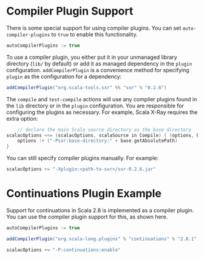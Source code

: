 # Compiler Plugin Support

There is some special support for using compiler plugins.  You can set `auto-compiler-plugins` to `true` to enable this functionality.
```scala
autoCompilerPlugins := true
```

To use a compiler plugin, you either put it in your unmanaged library directory (`lib/` by default) or add it as managed dependency in the `plugin` configuration.  `addCompilerPlugin` is a convenience method for specifying `plugin` as the configuration for a dependency:
```scala
addCompilerPlugin("org.scala-tools.sxr" %% "sxr" % "0.2.6")
```

The `compile` and `test-compile` actions will use any compiler plugins found in the `lib` directory or in the `plugin` configuration.  You are responsible for configuring the plugins as necessary.  For example, Scala X-Ray requires the extra option:

```scala
	// declare the main Scala source directory as the base directory
scalacOptions <<= (scalacOptions, scalaSource in Compile) { (options, base) =>
	options :+ ("-Psxr:base-directory:" + base.getAbsolutePath)
}
```

You can still specify compiler plugins manually.  For example:
```scala
scalacOptions += "-Xplugin:<path-to-sxr>/sxr-0.2.6.jar"
```

# Continuations Plugin Example

Support for continuations in Scala 2.8 is implemented as a compiler plugin.  You can use the compiler plugin support for this, as shown here.
```scala
autoCompilerPlugins := true

addCompilerPlugin("org.scala-lang.plugins" % "continuations" % "2.8.1")

scalacOptions += "-P:continuations:enable"
```